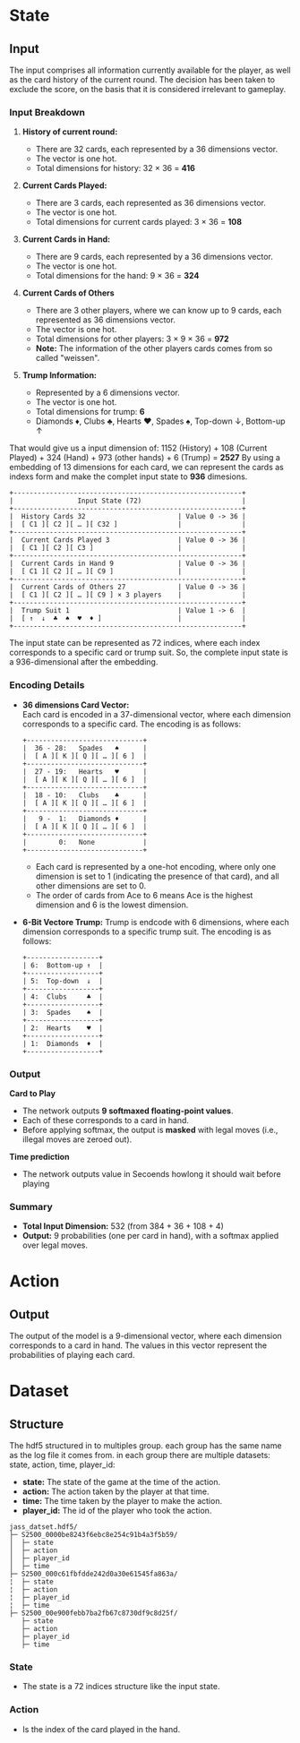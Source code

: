 # State

## Input 

The input comprises all information currently available for the player, as well as the card history of the current round.
The decision has been taken to exclude the score, on the basis that it is considered irrelevant to gameplay.

### Input Breakdown

1. **History of current round:**  
   - There are 32 cards, each represented by a 36 dimensions vector.
   - The vector is one hot.
   - Total dimensions for history: 32 × 36 = **416**

2. **Current Cards Played:**  
   - There are 3 cards, each represented as 36 dimensions vector.
   - The vector is one hot.
   - Total dimensions for current cards played: 3 × 36 = **108**

3. **Current Cards in Hand:**  
   - There are 9 cards, each represented by a 36 dimensions vector.  
   - The vector is one hot.
   - Total dimensions for the hand: 9 × 36 = **324**

4. **Current Cards of Others**
   - There are 3 other players, where we can know up to 9 cards, each represented as 36 dimensions vector.
   - The vector is one hot.
   - Total dimensions for other players: 3 × 9 × 36 = **972**
   - **Note:** The information of the other players cards comes from so called "weissen".

4. **Trump Information:**  
   - Represented by a 6 dimensions vector.
   - The vector is one hot.
   - Total dimensions for trump: **6**
   - Diamonds ♦, Clubs ♣, Hearts ♥, Spades ♠, Top-down ↓, Bottom-up ↑

That would give us a input dimension of: 
1152 (History) + 108 (Current Played) + 324 (Hand) + 973 (other hands) + 6 (Trump) = **2527**
By using a embedding of 13 dimensions for each card, we can represent the cards as indexs form and make the complet input state to **936** dimesions.

```
+---------------------------------------------------------+
|                Input State (72)                         |
+---------------------------------------------------------+
|  History Cards 32                       | Value 0 -> 36 |
|  [ C1 ][ C2 ][ … ][ C32 ]               |               |
+---------------------------------------------------------+
|  Current Cards Played 3                 | Value 0 -> 36 |
|  [ C1 ][ C2 ][ C3 ]                     |               |
+---------------------------------------------------------+
|  Current Cards in Hand 9                | Value 0 -> 36 |
|  [ C1 ][ C2 ][ … ][ C9 ]                |               |
+---------------------------------------------------------+
|  Current Cards of Others 27             | Value 0 -> 36 |
|  [ C1 ][ C2 ][ … ][ C9 ] × 3 players    |               |
+---------------------------------------------------------+
|  Trump Suit 1                           | Value 1 -> 6  |
|  [ ↑  ↓  ♣  ♠  ♥  ♦ ]                   |               |
+---------------------------------------------------------+

```
The input state can be represented as 72 indices, where each index corresponds to a specific card or trump suit.
So, the complete input state is a 936-dimensional after the embedding.

### Encoding Details

- **36 dimensions Card Vector:**  
  Each card is encoded in a 37-dimensional vector, where each dimension corresponds to a specific card. The encoding is as follows:
   ```
   +-----------------------------+
   |  36 - 28:   Spades   ♠      |
   |  [ A ][ K ][ Q ][ … ][ 6 ]  |
   +-----------------------------+
   |  27 - 19:   Hearts   ♥      |
   |  [ A ][ K ][ Q ][ … ][ 6 ]  |
   +-----------------------------+
   |  18 - 10:   Clubs    ♣      |
   |  [ A ][ K ][ Q ][ … ][ 6 ]  |
   +-----------------------------+
   |   9 -  1:   Diamonds ♦      |
   |  [ A ][ K ][ Q ][ … ][ 6 ]  |
   +-----------------------------+
   |        0:   None            |
   +-----------------------------+
   ```

   - Each card is represented by a one-hot encoding, where only one dimension is set to 1 (indicating the presence of that card), and all other dimensions are set to 0.
   - The order of cards from Ace to 6 means Ace is the highest dimension and 6 is the lowest dimension. 

- **6-Bit Vectore Trump:**
   Trump is endcode with 6 dimensions, where each dimension corresponds to a specific trump suit. The encoding is as follows:
   ```
   +------------------+
   | 6:  Bottom-up ↑  |
   +------------------+
   | 5:  Top-down  ↓  |
   +------------------+
   | 4:  Clubs     ♣  |
   +------------------+
   | 3:  Spades    ♠  |
   +------------------+
   | 2:  Hearts    ♥  |
   +------------------+
   | 1:  Diamonds  ♦  |
   +------------------+
   ``` 

### Output

**Card to Play**
- The network outputs **9 softmaxed floating-point values**.
- Each of these corresponds to a card in hand.
- Before applying softmax, the output is **masked** with legal moves (i.e., illegal moves are zeroed out).

**Time prediction**
- The network outputs value in Secoends howlong it should wait before playing

### Summary

- **Total Input Dimension:** 532 (from 384 + 36 + 108 + 4)
- **Output:** 9 probabilities (one per card in hand), with a softmax applied over legal moves.

# Action

## Output
The output of the model is a 9-dimensional vector, where each dimension corresponds to a card in hand. The values in this vector represent the probabilities of playing each card.

# Dataset

## Structure

The hdf5 structured in to multiples group. each group has the same name as the log file it comes from.
in each group there are multiple datasets: state, action, time, player_id:
- **state:** The state of the game at the time of the action.
- **action:** The action taken by the player at that time.
- **time:** The time taken by the player to make the action.
- **player_id:** The id of the player who took the action.

```
jass_datset.hdf5/
├─ S2500_0000be8243f6ebc8e254c91b4a3f5b59/
│  ├─ state
│  ├─ action
│  ├─ player_id
│  ├─ time
├─ S2500_000c61fbfdde242d0a30e61545fa863a/
¦  ├─ state
¦  ├─ action
¦  ├─ player_id
¦  ├─ time
├─ S2500_00e900febb7ba2fb67c8730df9c8d25f/
   ├─ state
   ├─ action
   ├─ player_id
   ├─ time
```

### State
- The state is a 72 indices structure like the input state.

### Action
- Is the index of the card played in the hand.